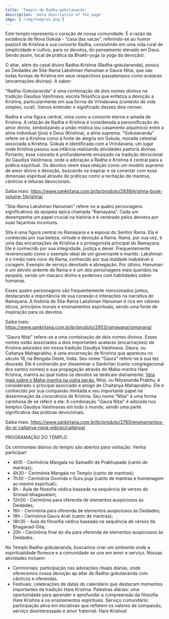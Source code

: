 ```yaml
---
title: 'Templo de Radha-gokulananda'
description: 'meta description of the page'
imgs: ['/img/templo1.png']
---
```

Este templo representa o coração de nossa comunidade. É a razão da existência de Nova Gokula - “casa das vacas”, referindo-se ao humor pastoril de Krishna e sua consorte Radha, consistindo em uma vida rural de simplicidade e cultivo, para os devotos, do pensamento elevado em Deus. Sendo assim, local de prática da Bhakti-yoga (a yoga da devoção).

O altar, além do casal divino Radha-Krishna (Radha-gokulananda), possui as Deidades de Sita-Rama Lakshman Hanuman e Gaura-Nitai, que são todas formas de Krishna em seus respectivos passatempos como avataras (encarnações divinas). A saber:

"Radha-Gokulananda" é uma combinação de dois nomes divinos na tradição Gaudiya Vaishnava, escola filosófica que enfatiza a devoção a Krishna, particularmente em sua forma de Vrindavana (contexto de vida simples, rural). Vamos entender o significado desses dois nomes:
 
Radha é uma figura central, vista como a consorte eterna e amada de Krishna.
A relação de Radha e Krishna é considerada a personificação do amor divino, simbolizando a união mística (ou casamento alquímico) entre a alma individual (jiva) e Deus (Krishna), a alma suprema.
"Gokulananda" refere-se a Krishna como a fonte de alegria em Gokula, morada celestial associada a Krishna.
Gokula é identificada com a Vrindavana, um lugar onde Krishna passou sua infância realizando atividades pastoris divinas.
Portanto, esse conceito é profundamente enraizado na tradição devocional do Gaudiya Vaishnava, onde a adoração a Radha e Krishna é central para a prática espiritual. Os devotos veem essa relação como um modelo supremo de amor divino e devoção, buscando se inspirar e se conectar com essa dimensão espiritual através de práticas como a recitação de mantras, cânticos e leituras devocionais.

Saiba mais: https://www.sankirtana.com.br/br/produto/2939/krishna-book-volume-1/krishna/

"Sita-Rama Lakshman Hanuman" refere-se a quatro personagens significativos da epopeia épica chamada "Ramayana". Cada um desempenha um papel crucial na história e é venerado pelos devotos por suas façanhas incomuns. 

Sita é uma figura central no Ramayana e a esposa do Senhor Rama. Ela é conhecida por sua beleza, virtude e devoção a Rama.
Rama, por sua vez, é uma das encarnações de Krishna e o protagonista principal do Ramayana.
Ele é conhecido por sua integridade, justiça e dever. Frequentemente reverenciado como o exemplo ideal de um governante e marido.
Lakshman é o irmão mais novo de Rama, conhecido por sua lealdade inabalável e coragem.
Exemplo de serviço devotado e abnegação.
Por último, Hanuman é um devoto ardente de Rama e é um dos personagens mais queridos na epopéia, sendo um macaco divino e poderoso com habilidades sobre-humanas.

Esses quatro personagens são frequentemente mencionados juntos, destacando a importância de sua conexão e interações na narrativa do Ramayana. A história de Sita-Rama Lakshman Hanuman é rica em valores éticos, princípios morais e ensinamentos espirituais, sendo uma fonte de inspiração para os devotos.

Saiba mais: https://www.sankirtana.com.br/br/produto/2953/ramayana/ramayana/

"Gaura Nitai" refere-se a uma combinação de dois nomes divinos. Esses nomes estão associados a dois importantes avataras (encarnações) de Krishna adorados em nossa tradição Gaudiya Vaishnava.
Gaura, ou Caitanya Mahaprabhu, é uma encarnação de Krishna que apareceu no século 16, na Bengala Oeste, Índia. Seu nome "Gaura" refere-se à sua tez dourada. Ele é conhecido por disseminar o Sankirtan (canto congregacional dos santos nomes) e sua propagação através do Maha-mantra Hare Krishna, mantra ao qual todos os devotos se dedicam diariamente. [Veja mais sobre o Maha-mantra na outra seção.](generic2?id=mahamantra)
Nitai, ou Nityananda Prabhu, é considerado o principal associado e amigo de Chaitanya Mahaprabhu. Ele é conhecido por sua compaixão ilimitada e seu importante papel na disseminação da consciência de Krishna. Seu nome "Nitai" é uma forma carinhosa de se referir a ele. 
A combinação "Gaura Nitai" é adorada nos templos Gaudiya Vaishnavas em todo o mundo, sendo uma parte significativa das práticas devocionais.


Saiba mais: https://www.sankirtana.com.br/br/produto/2765/ensinamentos-do-sr-caitanya-nova-edicao/caitanya/

PROGRAMAÇÃO DO TEMPLO

Os cerimoniais diários do templo são abertos para visitação. Venha participar!

- 4h15 - Cerimônia Mangala no Samadhi de Prabhupada (canto de mantras);
- 4h30 - Cerimônia Mangala no Templo (canto de mantras);
- 7h30 - Cerimônia Govinda e Guru puja (canto de mantras e homenagem ao mestre espiritual);
- 8h - Aula de filosofia védica baseada na sequência de versos do Srimad-bhagavatam;
- 12h30 - Cerimônia para oferenda de elementos auspiciosos às Deidades;
- 16h - Cerimônia para oferenda de elementos auspiciosos às Deidades;
- 18h - Cerimônia Gaura Arati (canto de mantras);
- 18h30 - Aula de filosofia védica baseada na sequência de versos da Bhagavad-Gita;
- 20h - Cerimônia final do dia para oferenda de elementos auspiciosos às Deidades.

No Templo Radha-gokulananda, buscamos criar um ambiente onde a espiritualidade floresce e a comunidade se une em amor e serviço. Nossas atividades incluem:

- Cerimoniais: participação nas adorações rituais diárias, onde oferecemos nossa devoção ap altar de Radha-gokulananda com cânticos e oferendas.
- Festivais: celebrações de datas do calendário que destacam momentos importantes da tradição Hare Krishna.
Palestras diárias: uma oportunidade para aprender e aprofundar a compreensão da filosofia Hare Krishna e os ensinamentos espirituais.
Serviço comunitário: participação ativa em iniciativas que refletem os valores de compaixão, serviço desinteressado e amor fraternal.
Hare Krishna!